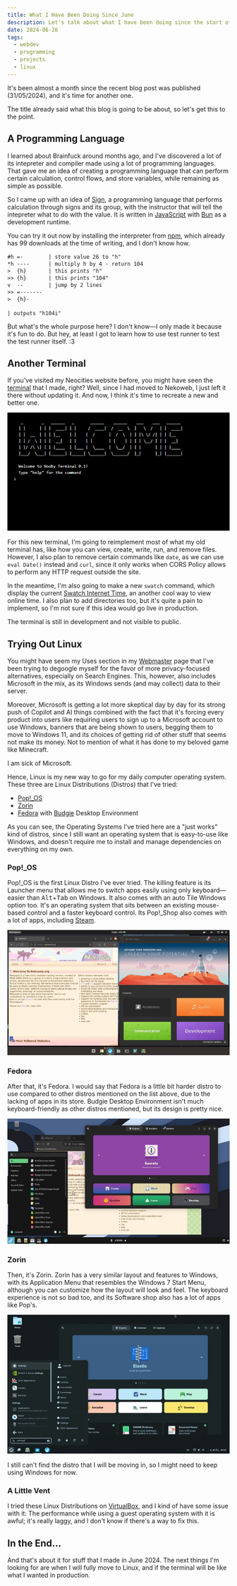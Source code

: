 ```yaml
---
title: What I Have Been Doing Since June
description: Let's talk about what I have been doing since the start of June 2024.
date: 2024-06-26
tags:
  - webdev
  - programming
  - projects
  - linux
---
```


It's been almost a month since the recent blog post was published (31/05/2024), and it's time for another one.

The title already said what this blog is going to be about, so let's get this to the point.

## A Programming Language

I learned about Brainfuck around months ago, and I've discovered a lot of its intepreter and compiler made using a lot of programming languages. That gave me an idea of creating a programming language that can perform certain calculation, control flows, and store variables, while remaining as simple as possible.

So I came up with an idea of [Sign](https://github.com/NaiNonTH/sign-lang), a programming language that performs calculation through signs and its group, with the instructor that will tell the intepreter what to do with the value. It is written in [JavaScript](https://developer.mozilla.org/en-US/docs/Glossary/JavaScript) with [Bun](https://bun.sh) as a development runtime.

You can try it out now by installing the interpreter from [npm](https://npmjs.org/sign-lang), which already has 99 downloads at the time of writing, and I don't know how.

```
#h =-        | store value 26 to "h"
*h ----      | multiply h by 4 - return 104
>  {h}       | this prints "h"
>> {h}       | this prints "104"
v  --        | jump by 2 lines
>> =-------
>  {h}-

| outputs "h104i"
```

But what's the whole purpose here? I don't know—I only made it because it's fun to do. But hey, at least I got to learn how to use test runner to test the test runner itself. <span aria-hidden="true">:3</span>

## Another Terminal

If you've visited my Neocities website before, you might have seen the [terminal](https://nainonth.neocities.org/terminal) that I made, right? Well, since I had moved to Nekoweb, I just left it there without updating it. And now, I think it's time to recreate a new and better one.

![My Neocities Terminal](terminal.png "My Neocities Terminal")

For this new terminal, I'm going to reimplement most of what my old terminal has, like how you can view, create, write, run, and remove files. However, I also plan to remove certain commands like `date`, as we can use `eval Date()` instead and `curl`, since it only works when CORS Policy allows to perform any HTTP request outside the site.

In the meantime, I'm also going to make a new `swatch` command, which display the current [Swatch Internet Time](http://www.swatchclock.com/about.php), an another cool way to view online time. I also plan to add directories too, but it's quite a pain to implement, so I'm not sure if this idea would go live in production.

The terminal is still in development and not visible to public.

## Trying Out Linux

You might have seem my Uses section in my [Webmaster](/webmaster/) page that I've been trying to degoogle myself for the favor of more privacy-focused alternatives, especially on Search Engines. This, however, also includes Microsoft in the mix, as its Windows sends (and may collect) data to their server.

Moreover, Microsoft is getting a lot more skeptical day by day for its strong push of Copilot and AI things combined with the fact that it's forcing every product into users like requiring users to sign up to a Microsoft account to use Windows, banners that are being shown to users, begging them to move to Windows 11, and its choices of getting rid of other stuff that seems not make its money. Not to mention of what it has done to my beloved game like Minecraft.

I am sick of Microsoft.

Hence, Linux is my new way to go for my daily computer operating system. These three are Linux Distributions (Distros) that I've tried:

* [Pop!_OS](https://pop.system76.com)
* [Zorin](https://zorin.com/os/)
* [Fedora](https://fedoraproject.org) with [Budgie](https://buddiesofbudgie.org) Desktop Environment

As you can see, the Operating Systems I've tried here are a "just works" kind of distros, since I still want an operating system that is easy-to-use like Windows, and doesn't require me to install and manage dependencies on everything on my own.

### Pop!_OS

Pop!_OS is the first Linux Distro I've ever tried. The killing feature is its Launcher menu that allows me to switch apps easily using only keyboard—easier than <kbd>Alt</kbd>+<kbd>Tab</kbd> on Windows. It also comes with an auto Tile Windows option too. It's an operating system that sits between an existing mouse-based control and a faster keyboard control. Its Pop!_Shop also comes with a lot of apps, including [Steam](https://store.steampowered.com).

![A screenshot of Pop!_OS](popos.jpg "A screenshot of Pop!_OS")

### Fedora

After that, it's Fedora. I would say that Fedora is a little bit harder distro to use compared to other distros mentioned on the list above, due to the lacking of apps in its store. Budgie Desktop Environment isn't much keyboard-friendly as other distros mentioned, but its design is pretty nice.

![A screenshot of Fedora with Budgie Desktop Environment](fedora.jpg "A screenshot of Fedora with Budgie Desktop Environment")

### Zorin

Then, it's Zorin. Zorin has a very similar layout and features to Windows, with its Application Menu that resembles the Windows 7 Start Menu, although you can customize how the layout will look and feel. The keyboard experience is not so bad too, and its Software shop also has a lot of apps like Pop's.

![A screenshot of Zorin](zorin.jpg "A screenshot of Zorin")

I still can't find the distro that I will be moving in, so I might need to keep using Windows for now.

### A Little Vent

I tried these Linux Distributions on [VirtualBox](https://virtualbox.org), and I kind of have some issue with it: The performance while using a guest operating system with it is awful; it's really laggy, and I don't know if there's a way to fix this.

## In the End...

And that's about it for stuff that I made in June 2024. The next things I'm looking for are when I will fully move to Linux, and if the terminal will be like what I wanted in production.